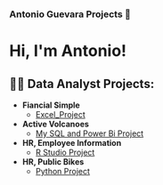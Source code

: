 ### Antonio Guevara Projects 👋
<h1>Hi, I'm Antonio! <br/><a href="https://github.com/antomagu"></a>

<h2>👨‍💻 Data Analyst Projects:</h2>  

- <b>Fiancial Simple</b>
  - [Excel_Project](https://github.com/antomagu/Excel_Analysis/tree/main)
- <b>Active Volcanoes</b>
  - [My SQL and Power Bi Project](https://github.com/antomagu/ActiveVolcanoes)
- <b>HR, Employee Information</b> 
  - [R Studio Project](https://github.com/antomagu/RProject/tree/main)
- <b>HR, Public Bikes</b> 
  - [Python Project](https://github.com/antomagu/bikes/blob/main/README.md)
<!--



